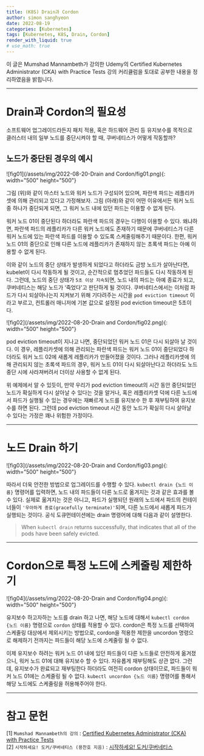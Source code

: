 ```yaml
---
title: (K8S) Drain과 Cordon
author: simon sanghyeon
date: 2022-08-19
categories: [Kubernetes]
tags: [Kubernetes, K8S, Drain, Cordon]
render_with_liquid: true
# use_math: true
---
```

이 글은 Mumshad Mannambeth가 강의한 Udemy의 Certified Kubernetes Administrator (CKA) with Practice Tests 강의 커리큘럼을 토대로 공부한 내용을 정리하였음을 밝힙니다.

---
# Drain과 Cordon의 필요성
소프트웨어 업그레이드라든지 패치 적용, 혹은 하드웨어 관리 등 유지보수를 목적으로 클러스터 내의 일부 노드를 중단시켜야 할 때, 쿠버네티스가 어떻게 작동할까?

## 노드가 중단된 경우의 예시

![fig01](/assets/img/2022-08-20-Drain and Cordon/fig01.png){: width="500" height="500"}

그림 (위)와 같이 마스터 노드와 워커 노드가 구성되어 있으며, 파란색 파드는 레플리카셋에 의해 관리되고 있다고 가정해보자. 그림 (아래)와 같이 어떤 이유에서든 워커 노드 중 하나가 중단되게 되면, 그 워커 노드 내에 있던 파드는 이용할 수 없게 된다.

워커 노드 01이 중단된다 하더라도 파란색 파드의 경우는 다행이 이용할 수 있다. 왜냐하면, 파란색 파드의 레플리카가 다른 워커 노드에도 존재하기 때문에 쿠버네티스가 다른 워커 노드에 있는 파란색 파드를 이용할 수 있도록 스케줄링해주기 때문이다. 한편, 워커 노드 01의 중단으로 인해 다른 노드에 레플리카가 존재하지 않는 초록색 파드는 아예 이용할 수 없게 된다.

이와 같이 노드의 중단 상태가 발생하게 되었다고 하더라도 금방 노드가 살아난다면, kubelet이 다시 작동하게 될 것이고, 순간적으로 멈추었던 파드들도 다시 작동하게 된다. 그런데, 노드의 중단 상태가 `5초 이상 지속`되면, 노드 내의 파드는 아예 종료가 되고, 쿠버네티스는 해당 노드가 ‘죽었다'고 판단하게 될 것이다. 쿠버네티스에서는 이처럼 파드가 다시 되살아나는지 지켜보기 위해 기다려주는 시간을 `pod eviction timeout` 이라고 부르고, 컨트롤러 매니저에 기본 값으로 설정된 pod eviction timeout은 5초이다.

![fig02](/assets/img/2022-08-20-Drain and Cordon/fig02.png){: width="500" height="500"}

pod eviction timeout이 지나고 나면, 중단되었던 워커 노드 01은 다시 되살아 날 것이다. 이 경우, 레플리카셋에 의해 관리되는 파란색 파드는 워커 노드 01이 중단되었다 하더라도 워커 노드 02에 새롭게 레플리카가 만들어졌을 것이다. 그러나 레플리카셋에 의해 관리되지 않는 초록색 파드의 경우, 워커 노드 01이 다시 되살아난다고 하더라도 노드 중단 시에 사라져버려서 더이상 사용할 수 없게 된다.

위 예제에서 알 수 있듯이, 만약 우리가 pod eviction timeout의 시간 동안 중단되었던 노드가 확실하게 다시 살아날 수 있다는 것을 알거나, 혹은 레플리카셋 덕에 다른 노드에서 파드가 실행될 수 있는 경우에는 재빠르게 노드를 유지보수 한 후 재부팅하여 유지보수를 하면 된다. 그런데 pod eviction timeout 시간 동안 노드가 확실히 다시 살아날 수 있다는 가정은 꽤나 위험한 가정이다.

---
# 노드 Drain 하기
![fig03](/assets/img/2022-08-20-Drain and Cordon/fig03.png){: width="500" height="500"}

따라서 더욱 안전한 방법으로 업그레이드를 수행할 수 있다. `kubectl drain {노드 이름}` 명령어를 입력하면, 노드 내의 파드들이 다른 노드로 옮겨지는 것과 같은 효과를 볼 수 있다. 실제로 옮겨지는 것은 아니고, 파드가 실행되던 원래의 노드에서 파드의 컨테이너들이 `'우아하게 종료(gracefully terminate)'`되며, 다른 노드에서 새롭게 파드가 실행되는 것이다. 공식 도큐먼테이션에는 drain 명령어에 대해 다음과 같이 설명한다.

> When `kubectl drain` returns successfully, that indicates that all of the pods have been safely evicted.

---
# Cordon으로 특정 노드에 스케줄링 제한하기

![fig04](/assets/img/2022-08-20-Drain and Cordon/fig04.png){: width="500" height="500"}

유지보수 하고자하는 노드를 drain 하고 나면, 해당 노드에 대해서 `kubectl cordon {노드 이름}` 명령으로  `cordon` 상태를 적용할 수 있다. cordon은 특정 노드를 선택하여 스케줄링 대상에서 제외시키는 방법으로, cordon을 적용한 제한을 uncordon 명령으로 해제하기 전까지는 파드들이 해당 노드에 스케줄링 될 수 없다.

이제 유지보수 하려는 워커 노드 01 내에 있던 파드들이 다른 노드들로 안전하게 옮겨졌으니, 워커 노드 01에 대해 유지보수 할 수 있다. 자유롭게 재부팅해도 상관 없다. 그런데, 유지보수가 완료되고 재부팅한다 하더라도 여전히 cordon 상태이므로, 파드들이 워커 노드 01에는 스케줄링 될 수 없다. `kubectl uncordon {노드 이름}` 명령어를 통해서 해당 노드에도 스케줄링을 허용해주어야 한다.

---
# 참고 문헌

[1] `Mumshad Mannambeth의 강의` : [Certified Kubernetes Administrator (CKA) with Practice Tests](https://www.udemy.com/course/certified-kubernetes-administrator-with-practice-tests/)<br>
[2] `시작하세요! 도커/쿠버네티스 (용찬호 지음)` : [시작하세요! 도커/쿠버네티스](http://www.yes24.com/Product/Goods/84927385)<br>

